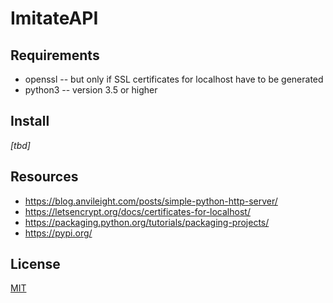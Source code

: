 # ImitateAPI


## Requirements

* openssl -- but only if SSL certificates for localhost have to be generated
* python3 -- version 3.5 or higher


## Install

_[tbd]_


## Resources

* https://blog.anvileight.com/posts/simple-python-http-server/
* https://letsencrypt.org/docs/certificates-for-localhost/
* https://packaging.python.org/tutorials/packaging-projects/
* https://pypi.org/


## License

[MIT](./LICENSE)
